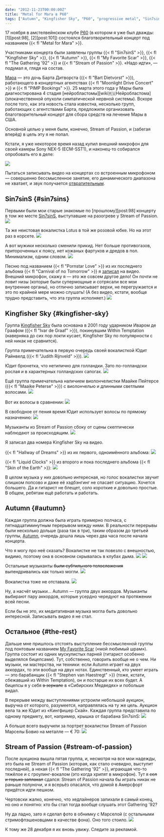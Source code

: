 ```yaml
---
date: "2012-11-23T00:00:00Z"
title: "Metal for Mara в P60"
tags: ["Autumn", "Kingfisher Sky", "P60", "progressive metal", "Sin7sinS", "Stream of Passion", "музыка", "Нидерланды"]
---
```


17 ноября в амстелвейнском клубе [P60](http://www.p60.nl/) (в котором я уже был дважды: [1][post:98], [2][post:101]) состоялся благотворительный концерт под названием {{< fl "Metal for Mara" >}}.

Участниками концерта были заявлены группы {{< fl "Sin7sinS" >}}, {{< fl "Kingfisher Sky" >}}, {{< fl "Autumn" >}}, {{< fl "My Favorite Scar" >}}, {{< fl "The Gathering '92" >}} и {{< fl "Stream of Passion" >}}. «Надо идти», — подумал я, глядя на состав.

<!--more-->

[Мара](http://www.divadietvorst.nl/) — это дочь Барта Дитворста ({{< fl "Bart Dietvorst" >}}), работающего в концертных агентствах {{< fl "Moonlight Drive Concert" >}} и {{< fl "PIMP Bookings" >}}. 25 марта этого года у Мары была диагностирована 4 стадия [нейробластомы][wiki:ru:Нейробластома] (злокачественной опухоли симпатической нервной системы). Вскоре после того, как эта новость стала известна, несколько групп, работающих с агентствами Барта, предложили организовать благотворительный концерт для сбора средств на лечение Мары в США.

Основной целью у меня были, конечно, Stream of Passion, и (забегая вперёд) в цель эту я не попал.

Кстати, я уже некоторое время назад купил внешний микрофон для своей камеры Sony NEX-5 (ECM-SST1), и наконец-то собирался опробовать его в деле:

![](img:1.bp.blogspot.com/-1lq4CAo5qR8/UK9qJepT1GI/AAAAAAAAWAY/ppbt460_VoQ/s1600/sony-nex-ecm-sst1.picasaweb.jpg:a)

Пытаться записывать видео на концертах со встроенным микрофоном — совершенно бессмысленное занятие, его динамического диапазона не хватает, и звук получается [отвратительным](http://www.youtube.com/watch?v=aeyCBqpXPQs).

## Sin7sinS {#sin7sins}

Первыми были мои старые знакомые по [прошлому][post:98] концерту в том же месте [Sin7sinS](http://www.sin7sins.com/), выступавшие на разогреве у Stream of Passion.
![](img:1.bp.blogspot.com/-yhLlfFdkqMg/UK6OO86cRDI/AAAAAAAAV7M/zX4M6SCmqtY/s1600/dsc05619.picasaweb.jpg:a)

Та же неистовая вокалистка Lotus в той же розовой юбке. Но на этот раз в корсете.
![](img:1.bp.blogspot.com/-g5onqznWhbk/UK6OP95-VEI/AAAAAAAAV7U/Ho4foWVfqNU/s1600/dsc05646.picasaweb.jpg:a)

А вот мужики несколько сменили прикид. Нет больше противогазов, притороченных к поясу, нет кожаных фартуков и дредов в пол. Минимализм, одним словом.
![](img:3.bp.blogspot.com/-u3FAzvzxrVo/UK6ONyVj2FI/AAAAAAAAV7I/H5bjZz1h9pA/s1600/dsc05612.picasaweb.jpg:a)

Песню под названием {{< fl "Pornstar Love" >}} из их последнего альбома {{< fl "Carnival of no Tomorrow" >}} я [записал](http://www.youtube.com/watch?v=Umwuk8DAm1c) на видео. Внешний микрофон, скажу я — это же совсем другое дело! Он почти не ловит низы (которые были супермощные и сотрясали все мои внутренние органы), но отлично записывает верхи, не перегружается и это по крайней мере можно слушать! (А без видео, кстати, вообще трудно представить, что эта группа исполняет.)
![](youtube:Umwuk8DAm1c)

## Kingfisher Sky {#kingfisher-sky}

Группа [Kingfisher Sky](http://www.kingfishersky.com/) была основана в 2001 году ударником Иваром де Граафом ({{< fl "Ivar de Graaf" >}}), покинувшим Within Temptation (наверняка до сих пор локти кусает, Kingfisher Sky по популярности с ней никак не сравнится).

Группа примечательна в первую очередь своей вокалисткой Юдит Райнвелд ({{< fl "Judith Rijnveld" >}}).
![](img:4.bp.blogspot.com/-Do46huFF9y0/UK6OYGDPdeI/AAAAAAAAV8M/CSiJ-fPGIMA/s1600/dsc05747.picasaweb.jpg:a)

Юдит брюнетка, что нетипично для голландки. Зато по-голландски рослая и в характерных голландских сапогах.
![](img:3.bp.blogspot.com/-u9MZbVLLHlg/UK6Odn-fKDI/AAAAAAAAV84/Pqp3sYPI6-Y/s1600/dsc05785.picasaweb.jpg:a)

Ещё группа примечательна наличием виолончелистки Маайке Пейтерсе ({{< fl "Maaike Peterse" >}}) с виолончелью и длинными светлыми волосами.
![](img:4.bp.blogspot.com/-BCxwnro6tQk/UK6OVi9CVuI/AAAAAAAAV8A/B88klltqJFM/s1600/dsc05734.picasaweb.jpg:a)

Вот их волосы в сравнении:
![](img:3.bp.blogspot.com/-SSqCSPKfFKU/UK6Oh9_VgdI/AAAAAAAAV9Q/-knkh8WYlHg/s1600/dsc05814.picasaweb.jpg:a)

В свободное от пения время Юдит использует волосы по прямому назначению:
![](img:3.bp.blogspot.com/-ae8Rl8QNNxo/UK6OaOGGUyI/AAAAAAAAV8c/S_4SQDn_wPI/s1600/dsc05754.picasaweb.jpg:a)

Музыканты из Stream of Passion сбоку от сцены скептически наблюдают за происходящим.
![](img:2.bp.blogspot.com/-A9IS9oDzcVE/UK6Ocizy_AI/AAAAAAAAV8s/vR3FksHn70s/s1600/dsc05781.picasaweb.jpg:a)

Я записал два номера Kingfisher Sky на видео.

{{< fl "Hallway of Dreams" >}} из их первого, одноимённого альбома:
![](youtube:KcIIOCaYDbo)

{{< fl "Liquid Clocks" >}} из второго и пока последнего альбома {{< fl "Skin of the Earth" >}}:
![](youtube:xuNBpa3Ohpw)

В целом музыка у них довольно интересная, но голос вокалистки звучит слишком попсово и даже её хэдбэнгинг не спасает ситуацию. Хочется большего. Да и гитарист не блещет, соло короткие и довольно простые. В общем, ребятам ещё работать и работать.

## Autumn {#autumn}

Каждая группа должна была играть примерно полчаса, с пятнадцатиминутным перерывом между ними. В реальности перерывы были несколько дольше (раза так в три), таким образом до третьей группы, [Autumn](http://www.autumn-band.com/), очередь дошла лишь через два часа после начала концерта.

Что я могу про неё сказать? Вокалистке не так повезло с внешностью, видимо, поэтому она в основном скрывалась в клубах дыма.
![](img:2.bp.blogspot.com/-iZapj-Pd1jY/UK6Oi2_qtFI/AAAAAAAAV9U/6uQPzCZydkQ/s1600/dsc05820.picasaweb.jpg:a)
![](img:4.bp.blogspot.com/-77rbbLZcCzo/UK6Oj1wD0FI/AAAAAAAAV9g/h3hnRaQPkKY/s1600/dsc05824.picasaweb.jpg:a)

Остальные музыканты ~~были субтильного телосложения~~ выпендривались как только могли.
![](img:1.bp.blogspot.com/-_vYRs-mHBq8/UK6Oli5-DeI/AAAAAAAAV9o/x8M6T4yZgEw/s1600/dsc05841.picasaweb.jpg:a)

Вокалистка тоже не отставала.
![](img:2.bp.blogspot.com/-dR1zdqyz21A/UK6O0m8Pa-I/AAAAAAAAV-Y/SjK-JzrSkjA/s1600/dsc05853.picasaweb.jpg:a)

Ну, а насчёт музыки… Autumn — группа двух аккордов. Музыканты выбирают пару аккордов, которые усердно чередуют на протяжении всей песни.

Если бы не это, их медитативная музыка могла быть довольно интересной. Записывать видео я не стал.

## Остальное {#the-rest}

Дальше мне пришлось отстоять выступление бессмысленной группы под понтовым названием [My Favorite Scar](http://www.myfavoritescar.com/) («мой любимый шрам»). Группа состоит из одних мускулистых парней (гитарист особенно выделялся бицепсами). Тут, собственно, говорить вообще не о чем. Ни музыки, ни мастерства, ни техники: если Autumn играет на двух аккордах, то эти вообще на двух нотах. Единственный, кто умеет играть — это барабанщик {{< fl "Stephen van Haestregt" >}} (тоже, кстати, сбежавший из Within Temptation), он и постарше их всех будет. А бицепсы я у себя ~~в зеркале~~ в «Сибирских Медведях» и побольше видал.

В перерыве между выступлениями устроили небольшой аукцион, выручка от которого, разумеется, направлялась на ту же цель. Аукцион вела та же Юдит из «Кингфишер Скай». Каждая группа представила по одному предмету, вот, например, крышка от барабана Sin7sinS:
![](img:2.bp.blogspot.com/-LIKItg7GajY/UK6Orr2DTwI/AAAAAAAAV94/Uf09BL1IXN8/s1600/dsc05855.picasaweb.jpg:a)

А больше всего выручили за портрет вокалистки Stream of Passion Марселы Бовио на металле — € 70:
![](img:4.bp.blogspot.com/-4tbg62RAB2Q/UK6OvUikGWI/AAAAAAAAV-Q/A7n0STc0jPI/s1600/dsc05874.picasaweb.jpg:a)

## Stream of Passion {#stream-of-passion}

После аукциона вышла пятая группа, и, несмотря на все мои надежды, это была не Stream of Passion (которая, как стало очевидно, выступит последней), а некая {{< fl "The Gathering '92" >}}, играющая что-то тяжёлое и с гроулинг-вокалом (это когда хрипят в микрофон). Тут я ~~сел и горько заплакал~~ сдался: Stream of Passion начала бы играть никак не раньше полуночи, и я всерьёз опасался, что домой в Амерсфорт придётся идти пешком.

Чертовски жалко, конечно, что хедлайнеров запихали в самый конец, но оно и понятно: кто бы стал тогда вообще слушать этот Gathering '92?

Ну да ладно, зато я сделал фото в обнимку с Марселой (с остальными стримофпэшеновцами в качестве фона). Оно того стоило.
![](img:4.bp.blogspot.com/-n2i6z6QOmTY/UK-J35StCDI/AAAAAAAAWAs/YXeQNACW2U0/s1600/dkann.picasaweb.jpg:a)

К тому же 28 декабря я их вновь увижу. Следите за рекламой.
